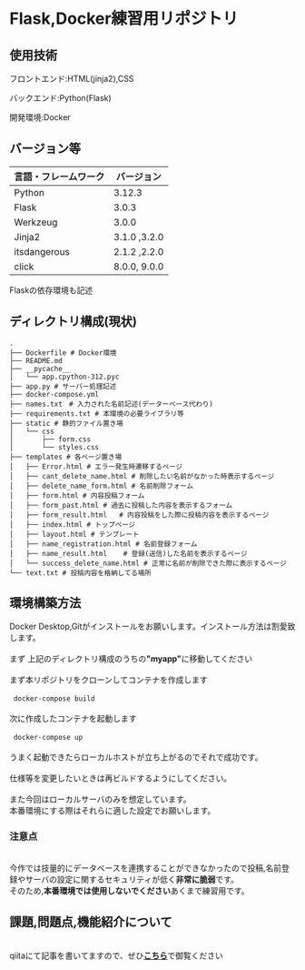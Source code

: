 # Flask,Docker練習用リポジトリ

## 使用技術
<p>フロントエンド:HTML(jinja2),CSS</p>
<p>バックエンド:Python(Flask)</p>
<p>開発環境:Docker</p>

## バージョン等
| 言語・フレームワーク  | バージョン |
| --------------------- | ------------|
| Python                | 3.12.3      |
| Flask                 | 3.0.3       |
| Werkzeug              | 3.0.0       |
| Jinja2                | 3.1.0 ,3.2.0|
| itsdangerous          |2.1.2 ,2.2.0 |
| click                 | 8.0.0, 9.0.0|
<p>Flaskの依存環境も記述<p>

## ディレクトリ構成(現状)
```
.
├── Dockerfile # Docker環境
├── README.md 
├── __pycache__
│   └── app.cpython-312.pyc
├── app.py # サーバー処理記述
├── docker-compose.yml
├── names.txt　# 入力された名前記述(データーベース代わり)
├── requirements.txt # 本環境の必要ライブラリ等
├── static # 静的ファイル置き場
│   └── css
│       ├── form.css 
│       └── styles.css
├── templates # 各ページ置き場
│   ├── Error.html # エラー発生時遷移するページ
│   ├── cant_delete_name.html # 削除したい名前がなかった時表示するページ
│   ├── delete_name_form.html # 名前削除フォーム
│   ├── form.html # 内容投稿フォーム               
│   ├── form_past.html # 過去に投稿した内容を表示するフォーム
│   ├── form_result.html   # 内容投稿をした際に投稿内容を表示するページ
│   ├── index.html # トップページ
│   ├── layout.html # テンプレート
│   ├── name_registration.html # 名前登録フォーム
│   ├── name_result.html    # 登録(送信)した名前を表示するページ
│   └── success_delete_name.html # 正常に名前が削除できた際に表示するページ
└── text.txt # 投稿内容を格納してる場所
```
## 環境構築方法
Docker Desktop,Gitがインストールをお願いします。インストール方法は割愛致します。
<br>
<br>まず 上記のディレクトリ構成のうちの<strong>"myapp"</strong>に移動してください
<br>
<br>まず本リポジトリをクローンしてコンテナを作成します
<br>
<br>``` docker-compose build```
<br>
<br>次に作成したコンテナを起動します
<br>
<br>``` docker-compose up```
<br>
<br>うまく起動できたらローカルホストが立ち上がるのでそれで成功です。
<br>
<br>仕様等を変更したいときは再ビルドするようにしてください。
<br>
<br>また今回はローカルサーバのみを想定しています。
<br>本番環境にする際はそれらに適した設定でお願いします。

### 注意点
<br> 今作では技量的にデータベースを連携することができなかったので投稿,名前登録やサーバの設定に関するセキュリティが低く**非常に脆弱**です。
<br>そのため,<strong>本番環境では使用しないでください</strong>あくまで練習用です。

## 課題,問題点,機能紹介について
<!--qiitaの記事を書け次第リンク追加-->
<br> qiitaにて記事を書いてますので、ぜひ<a href=https://qiita.com/nanashi39/private/03132761b850291d60f1>**こちら**</a>で御覧ください
